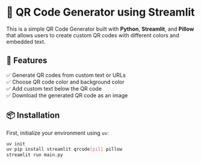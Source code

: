 # 📌 QR Code Generator using Streamlit

This is a simple QR Code Generator built with **Python**, **Streamlit**, and **Pillow** that allows users to create custom QR codes with different colors and embedded text.

## 🚀 Features
✅ Generate QR codes from custom text or URLs  
✅ Choose QR code color and background color  
✅ Add custom text below the QR code  
✅ Download the generated QR code as an image  

## 📦 Installation

First, initialize your environment using `uv`:
```sh
uv init
uv pip install streamlit qrcode[pil] pillow
streamlit run main.py
